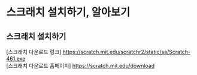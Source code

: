 # 스크래치 설치하기, 알아보기

## 스크래치 설치하기
[스크래치 다운로드 링크] https://scratch.mit.edu/scratchr2/static/sa/Scratch-461.exe <br/>
[스크래치 다운로드 홈페이지] https://scratch.mit.edu/download
